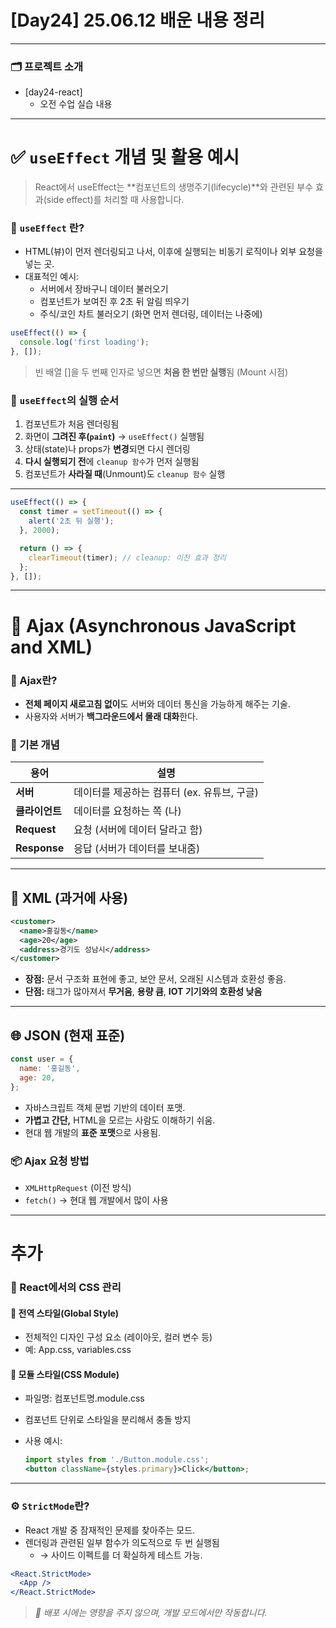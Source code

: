 # [Day24] 25.06.12 배운 내용 정리

---

### 🗂️ 프로젝트 소개

- [day24-react]
  - 오전 수업 실습 내용

---

# ✅ `useEffect` 개념 및 활용 예시

> React에서 useEffect는 **컴포넌트의 생명주기(lifecycle)**와 관련된 부수 효과(side effect)를 처리할 때 사용합니다.

### 🔹 `useEffect` 란?

- HTML(뷰)이 먼저 렌더링되고 나서, 이후에 실행되는 비동기 로직이나 외부 요청을 넣는 곳.
- 대표적인 예시:
  - 서버에서 장바구니 데이터 불러오기
  - 컴포넌트가 보여진 후 2초 뒤 알림 띄우기
  - 주식/코인 차트 불러오기 (화면 먼저 렌더링, 데이터는 나중에)

```jsx
useEffect(() => {
  console.log('first loading');
}, []);
```

> 빈 배열 []을 두 번째 인자로 넣으면 **처음 한 번만 실행**됨 (Mount 시점)

### 🔁 `useEffect`의 실행 순서

1. 컴포넌트가 처음 렌더링됨
2. 화면이 **그려진 후(`paint`)** → `useEffect()` 실행됨
3. 상태(state)나 props가 **변경**되면 다시 렌더링
4. **다시 실행되기 전**에 `cleanup 함수`가 먼저 실행됨
5. 컴포넌트가 **사라질 때**(Unmount)도 `cleanup 함수` 실행

---

```jsx
useEffect(() => {
  const timer = setTimeout(() => {
    alert('2초 뒤 실행');
  }, 2000);

  return () => {
    clearTimeout(timer); // cleanup: 이전 효과 정리
  };
}, []);
```

---

# 📡 Ajax (Asynchronous JavaScript and XML)

### 🔹 Ajax란?

- **전체 페이지 새로고침 없이**도 서버와 데이터 통신을 가능하게 해주는 기술.
- 사용자와 서버가 **백그라운드에서 몰래 대화**한다.

### 🧭 기본 개념

| 용어           | 설명                                        |
| -------------- | ------------------------------------------- |
| **서버**       | 데이터를 제공하는 컴퓨터 (ex. 유튜브, 구글) |
| **클라이언트** | 데이터를 요청하는 쪽 (나)                   |
| **Request**    | 요청 (서버에 데이터 달라고 함)              |
| **Response**   | 응답 (서버가 데이터를 보내줌)               |

---

## 🧾 XML (과거에 사용)

```xml
<customer>
  <name>홍길동</name>
  <age>20</age>
  <address>경기도 성남시</address>
</customer>
```

- **장점:** 문서 구조화 표현에 좋고, 보안 문서, 오래된 시스템과 호환성 좋음.
- **단점:** 태그가 많아져서 **무거움**, **용량 큼**, **IOT 기기와의 호환성 낮음**

---

## 🌐 JSON (현재 표준)

```js
const user = {
  name: '홍길동',
  age: 20,
};
```

- 자바스크립트 객체 문법 기반의 데이터 포맷.
- **가볍고 간단,** HTML을 모르는 사람도 이해하기 쉬움.
- 현대 웹 개발의 **표준 포맷**으로 사용됨.

### 📦 Ajax 요청 방법

- `XMLHttpRequest` (이전 방식)
- `fetch()` → 현대 웹 개발에서 많이 사용

---

# 추가

### 🎨 React에서의 CSS 관리

#### 🔹 전역 스타일(Global Style)

- 전체적인 디자인 구성 요소 (레이아웃, 컬러 변수 등)
- 예: App.css, variables.css

#### 🔹 모듈 스타일(CSS Module)

- 파일명: 컴포넌트명.module.css
- 컴포넌트 단위로 스타일을 분리해서 충돌 방지
- 사용 예시:

  ```jsx
  import styles from './Button.module.css';
  <button className={styles.primary}>Click</button>;
  ```

---

### ⚙️ `StrictMode`란?

- React 개발 중 잠재적인 문제를 찾아주는 모드.
- 렌더링과 관련된 일부 함수가 의도적으로 두 번 실행됨
  - → 사이드 이펙트를 더 확실하게 테스트 가능.

```jsx
<React.StrictMode>
  <App />
</React.StrictMode>
```

> _🚨 배포 시에는 영향을 주지 않으며, 개발 모드에서만 작동합니다._
